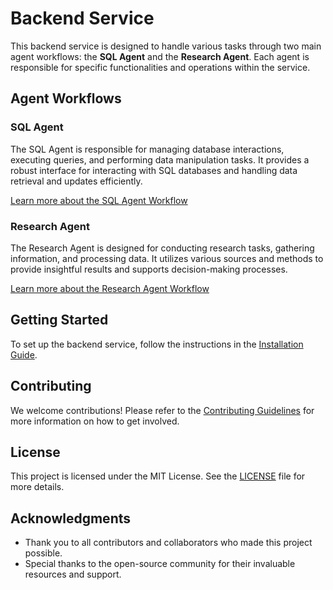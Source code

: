 # Backend Service

This backend service is designed to handle various tasks through two main agent workflows: the **SQL Agent** and the **Research Agent**. Each agent is responsible for specific functionalities and operations within the service.

## Agent Workflows

### SQL Agent

The SQL Agent is responsible for managing database interactions, executing queries, and performing data manipulation tasks. It provides a robust interface for interacting with SQL databases and handling data retrieval and updates efficiently.

[Learn more about the SQL Agent Workflow](./my_agent/readme.md)

### Research Agent

The Research Agent is designed for conducting research tasks, gathering information, and processing data. It utilizes various sources and methods to provide insightful results and supports decision-making processes.

[Learn more about the Research Agent Workflow](./research_canvas/readme.md)

## Getting Started

To set up the backend service, follow the instructions in the [Installation Guide](./docs/installation_guide.md).

## Contributing

We welcome contributions! Please refer to the [Contributing Guidelines](./docs/contributing.md) for more information on how to get involved.

## License

This project is licensed under the MIT License. See the [LICENSE](./LICENSE) file for more details.

## Acknowledgments

- Thank you to all contributors and collaborators who made this project possible.
- Special thanks to the open-source community for their invaluable resources and support.
